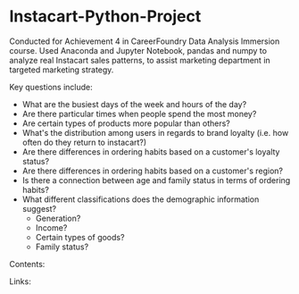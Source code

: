 # Instacart-Python-Project

Conducted for Achievement 4 in CareerFoundry Data Analysis Immersion course.
Used Anaconda and Jupyter Notebook, pandas and numpy to analyze real Instacart sales patterns, to assist marketing department in targeted marketing strategy.

Key questions include:
- What are the busiest days of the week and hours of the day?
- Are there particular times when people spend the most money?
- Are certain types of products more popular than others?
- What's the distribution among users in regards to brand loyalty (i.e. how often do they return to instacart?)
- Are there differences in ordering habits based on a customer's loyalty status?
- Are there differences in ordering habits based on a customer's region?
- Is there a connection between age and family status in terms of ordering habits?
- What different classifications does the demographic information suggest?
  - Generation?
  - Income?
  - Certain types of goods?
  - Family status?

Contents:
 
Links:


